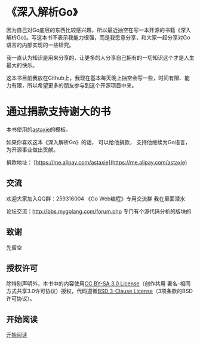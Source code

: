 # 《深入解析Go》
因为自己对Go底层的东西比较感兴趣，所以最近抽空在写一本开源的书籍《深入解析Go》。写这本书不表示我能力很强，而是我愿意分享，和大家一起分享对Go语言的内部实现的一些研究。

我一直认为知识是用来分享的，让更多的人分享自己拥有的一切知识这个才是人生最大的快乐。

这本书目前我放在Github上，我现在基本每天晚上抽空会写一些，时间有限、能力有限，所以希望更多的朋友参与到这个开源项目中来。

# 通过捐款支持谢大的书
本书使用的[astaxie](https://github.com/astaxie/build-web-application-with-golang)的模板。

如果你喜欢这本《深入解析Go》的话， 可以给他捐款， 支持他继续为Go语言，为开源事业做出贡献。

捐款地址： [https://me.alipay.com/astaxie](https://me.alipay.com/astaxie)


## 交流
欢迎大家加入QQ群：259316004 《Go Web编程》专用交流群 我在里面潜水

论坛交流：http://bbs.mygolang.com/forum.php 专门有个源代码分析的版块的

## 致谢
先留空

## 授权许可
除特别声明外，本书中的内容使用[CC BY-SA 3.0 License](http://creativecommons.org/licenses/by-sa/3.0/)（创作共用 署名-相同方式共享3.0许可协议）授权，代码遵循[BSD 3-Clause License](<https://github.com/astaxie/build-web-application-with-golang/blob/master/LICENSE.md>)（3项条款的BSD许可协议）。

## 开始阅读
[开始阅读](<https://github.com/tiancaiamao/go-internals/blob/master/ebook/preface.md>)
